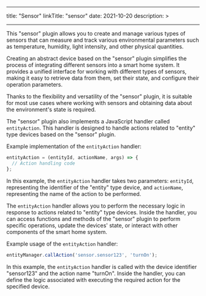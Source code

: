 
---
title: "Sensor"
linkTitle: "sensor"
date: 2021-10-20
description: >
  
---

This "sensor" plugin allows you to create and manage various types of sensors that can measure and track various environmental parameters such as temperature, humidity, light intensity, and other physical quantities.

Creating an abstract device based on the "sensor" plugin simplifies the process of integrating different sensors into a smart home system. It provides a unified interface for working with different types of sensors, making it easy to retrieve data from them, set their state, and configure their operation parameters.

Thanks to the flexibility and versatility of the "sensor" plugin, it is suitable for most use cases where working with sensors and obtaining data about the environment's state is required.

The "sensor" plugin also implements a JavaScript handler called `entityAction`. This handler is designed to handle actions related to "entity" type devices based on the "sensor" plugin.

Example implementation of the `entityAction` handler:

```javascript
entityAction = (entityId, actionName, args) => {
  // Action handling code
};
```

In this example, the `entityAction` handler takes two parameters: `entityId`, representing the identifier of the "entity" type device, and `actionName`, representing the name of the action to be performed.

The `entityAction` handler allows you to perform the necessary logic in response to actions related to "entity" type devices. Inside the handler, you can access functions and methods of the "sensor" plugin to perform specific operations, update the devices' state, or interact with other components of the smart home system.

Example usage of the `entityAction` handler:

```javascript
entityManager.callAction('sensor.sensor123', 'turnOn');
```

In this example, the `entityAction` handler is called with the device identifier "sensor123" and the action name "turnOn". Inside the handler, you can define the logic associated with executing the required action for the specified device.
